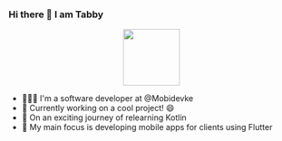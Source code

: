 ### Hi there 👋 I am Tabby

<div id="header" align="center">
  <img src="https://media.giphy.com/media/M9gbBd9nbDrOTu1Mqx/giphy.gif" width="100"/>
</div>

- 👩🏽‍💻 I'm a software developer at @Mobidevke
- 🔭 Currently working on a cool project! 😄
- 🌱 On an exciting journey of relearning Kotlin
- 💙 My main focus is developing mobile apps for clients using Flutter
  

<!--
**Tabithamutinda/Tabithamutinda** is a ✨ _special_ ✨ repository because its `README.md` (this file) appears on your GitHub profile.

Here are some ideas to get you started:

- 🔭 I’m currently working on ...
- 🌱 I’m currently learning ...
- 👯 I’m looking to collaborate on ...
- 🤔 I’m looking for help with ...
- 💬 Ask me about ...
- 📫 How to reach me: ...
- 😄 Pronouns: ...
- ⚡ Fun fact: ...
-->

